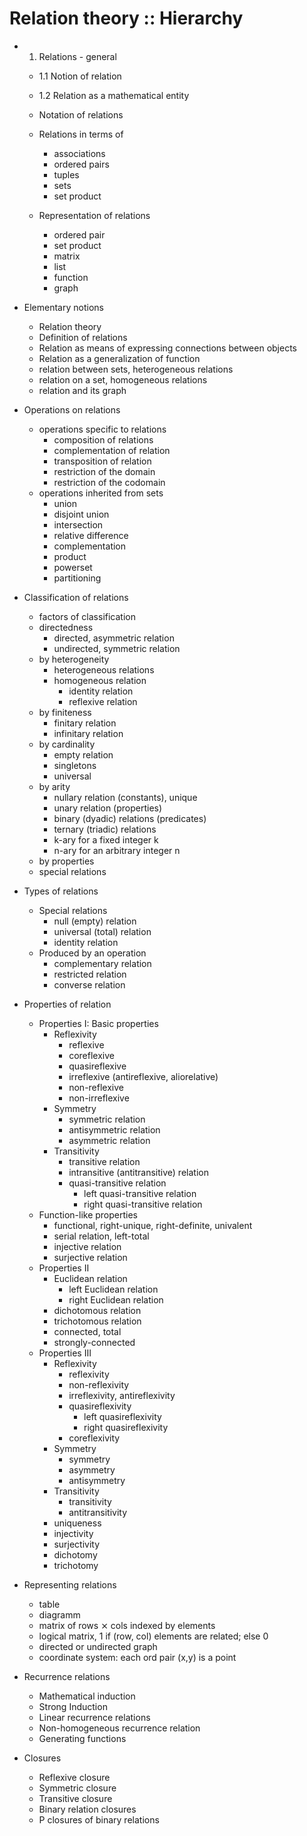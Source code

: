 # Relation theory :: Hierarchy

- 1. Relations - general
  - 1.1 Notion of relation
  - 1.2 Relation as a mathematical entity 

  - Notation of relations
  - Relations in terms of
    - associations
    - ordered pairs
    - tuples
    - sets
    - set product
  - Representation of relations
    - ordered pair
    - set product
    - matrix
    - list
    - function
    - graph

- Elementary notions
  - Relation theory
  - Definition of relations
  - Relation as means of expressing connections between objects
  - Relation as a generalization of function
  - relation between sets, heterogeneous relations
  - relation on a set, homogeneous relations
  - relation and its graph



- Operations on relations
  - operations specific to relations
    - composition of relations
    - complementation of relation
    - transposition of relation
    - restriction of the domain
    - restriction of the codomain
  - operations inherited from sets
    - union
    - disjoint union
    - intersection
    - relative difference
    - complementation
    - product
    - powerset
    - partitioning

- Classification of relations
  - factors of classification
  - directedness
    - directed, asymmetric relation
    - undirected, symmetric relation
  - by heterogeneity
    - heterogeneous relations
    - homogeneous relation
      - identity relation
      - reflexive relation
  - by finiteness
    - finitary relation
    - infinitary relation
  - by cardinality
    - empty relation
    - singletons
    - universal
  - by arity
    - nullary relation (constants), unique
    - unary relation (properties)
    - binary (dyadic) relations (predicates)
    - ternary (triadic) relations
    - k-ary for a fixed integer k
    - n-ary for an arbitrary integer n
  - by properties
  - special relations



- Types of relations
  - Special relations
    - null (empty) relation
    - universal (total) relation
    - identity relation
  - Produced by an operation
    - complementary relation
    - restricted relation
    - converse relation


- Properties of relation
  * Properties I: Basic properties
    * Reflexivity
      - reflexive
      - coreflexive
      - quasireflexive
      - irreflexive (antireflexive, aliorelative)
      - non-reflexive
      - non-irreflexive
    * Symmetry
      - symmetric relation
      - antisymmetric relation
      - asymmetric relation
    * Transitivity
      - transitive relation
      - intransitive (antitransitive) relation
      - quasi-transitive relation
        - left quasi-transitive relation
        - right quasi-transitive relation
  * Function-like properties
    - functional, right-unique, right-definite, univalent
    - serial relation, left-total
    - injective relation
    - surjective relation
  * Properties II
    - Euclidean relation
      - left Euclidean relation
      - right Euclidean relation
    - dichotomous relation
    - trichotomous relation
    - connected, total
    - strongly-connected
  * Properties III
    * Reflexivity
      - reflexivity
      - non-reflexivity
      - irreflexivity, antireflexivity
      - quasireflexivity
        - left quasireflexivity
        - right quasireflexivity
      - coreflexivity
    * Symmetry
      - symmetry
      - asymmetry
      - antisymmetry
    * Transitivity
      - transitivity
      - antitransitivity
    - uniqueness
    - injectivity
    - surjectivity
    - dichotomy
    - trichotomy

* Representing relations
  - table
  - diagramm
  - matrix of rows ⨯ cols indexed by elements
  - logical matrix, 1 if (row, col) elements are related; else 0
  - directed or undirected graph
  - coordinate system: each ord pair (x,y) is a point

* Recurrence relations
  - Mathematical induction
  - Strong Induction
  - Linear recurrence relations
  - Non-homogeneous recurrence relation
  - Generating functions


* Closures
  - Reflexive closure
  - Symmetric closure
  - Transitive closure
  - Binary relation closures
  - P closures of binary relations
